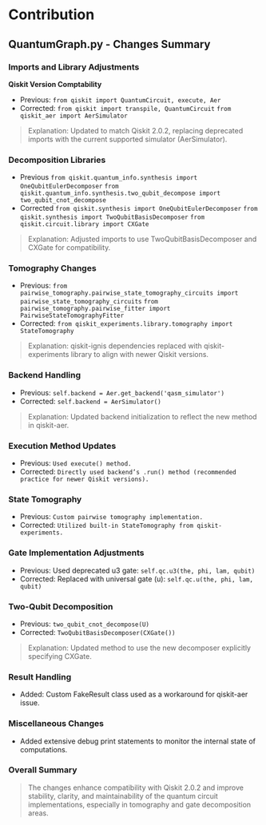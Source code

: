 # Contribution

## QuantumGraph.py - Changes Summary

### Imports and Library Adjustments

**Qiskit Version Comptability**

- Previous:
  `from qiskit import QuantumCircuit, execute, Aer`
- Corrected:
  `from qiskit import transpile, QuantumCircuit`
  `from qiskit_aer import AerSimulator`
> Explanation: Updated to match Qiskit 2.0.2, replacing deprecated imports with the current supported simulator (AerSimulator).

### Decomposition Libraries
- Previous
  `from qiskit.quantum_info.synthesis import OneQubitEulerDecomposer`
  `from qiskit.quantum_info.synthesis.two_qubit_decompose import two_qubit_cnot_decompose`
- Corrected
  `from qiskit.synthesis import OneQubitEulerDecomposer`
  `from qiskit.synthesis import TwoQubitBasisDecomposer`
  `from qiskit.circuit.library import CXGate`
> Explanation: Adjusted imports to use TwoQubitBasisDecomposer and CXGate for compatibility.

### Tomography Changes
- Previous:
  `from pairwise_tomography.pairwise_state_tomography_circuits import pairwise_state_tomography_circuits`
  `from pairwise_tomography.pairwise_fitter import PairwiseStateTomographyFitter`
- Corrected:
  `from qiskit_experiments.library.tomography import StateTomography`
> Explanation: qiskit-ignis dependencies replaced with qiskit-experiments library to align with newer Qiskit versions.

### Backend Handling
- Previous:
  `self.backend = Aer.get_backend('qasm_simulator')`
- Corrected:
  `self.backend = AerSimulator()`
> Explanation: Updated backend initialization to reflect the new method in qiskit-aer.

### Execution Method Updates

- Previous:
  `Used execute() method.`
- Corrected:
  `Directly used backend’s .run() method (recommended practice for newer Qiskit versions).`

### State Tomography

- Previous:
  `Custom pairwise tomography implementation.`
- Corrected:
  `Utilized built-in StateTomography from qiskit-experiments.`

### Gate Implementation Adjustments

- Previous: Used deprecated u3 gate:
  `self.qc.u3(the, phi, lam, qubit)`
- Corrected: Replaced with universal gate (u):
  `self.qc.u(the, phi, lam, qubit)`

### Two-Qubit Decomposition
- Previous: 
  `two_qubit_cnot_decompose(U)`
- Corrected:
  `TwoQubitBasisDecomposer(CXGate())`
> Explanation: Updated method to use the new decomposer explicitly specifying CXGate.

### Result Handling

- Added: Custom FakeResult class used as a workaround for qiskit-aer issue.

### Miscellaneous Changes

- Added extensive debug print statements to monitor the internal state of computations.

### Overall Summary

> The changes enhance compatibility with Qiskit 2.0.2 and improve stability, clarity, and maintainability of the quantum circuit implementations, especially in tomography and gate decomposition areas.
